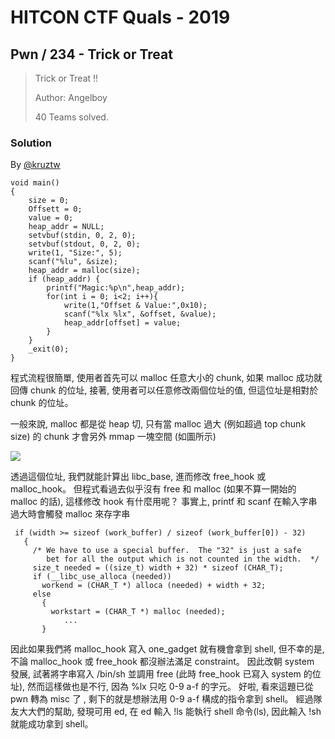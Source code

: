 # HITCON CTF Quals - 2019

## Pwn / 234 - Trick or Treat

> Trick or Treat !!
>
> Author: Angelboy
> 
> 40 Teams solved.

### Solution

By [@kruztw](https://github.com/dreamisadream)

```clike=
void main()
{
    size = 0;
    Offsett = 0;
    value = 0;
    heap_addr = NULL;
    setvbuf(stdin, 0, 2, 0);
    setvbuf(stdout, 0, 2, 0);
    write(1, "Size:", 5);
    scanf("%lu", &size);
    heap_addr = malloc(size);
    if (heap_addr) {
        printf("Magic:%p\n",heap_addr);
        for(int i = 0; i<2; i++){
            write(1,"Offset & Value:",0x10);
            scanf("%lx %lx", &offset, &value);
            heap_addr[offset] = value;
        }
    }
    _exit(0);
}
```

程式流程很簡單, 使用者首先可以 malloc 任意大小的 chunk, 如果 malloc 成功就回傳 chunk 的位址, 接著, 使用者可以任意修改兩個位址的值, 但這位址是相對於 chunk 的位址。

一般來說, malloc 都是從 heap 切, 只有當 malloc 過大 (例如超過 top chunk size) 的 chunk 才會另外 mmap 一塊空間 (如圖所示)

![](https://i.imgur.com/wjZAHUp.png)

透過這個位址, 我們就能計算出 libc_base, 進而修改 free_hook 或 malloc_hook。
但程式看過去似乎沒有 free 和 malloc (如果不算一開始的 malloc 的話), 這樣修改 hook 有什麼用呢？
事實上, printf 和 scanf 在輸入字串過大時會觸發 malloc 來存字串
```clike=
 if (width >= sizeof (work_buffer) / sizeof (work_buffer[0]) - 32)
   {
     /* We have to use a special buffer.  The "32" is just a safe
        bet for all the output which is not counted in the width.  */
     size_t needed = ((size_t) width + 32) * sizeof (CHAR_T);
     if (__libc_use_alloca (needed))
       workend = (CHAR_T *) alloca (needed) + width + 32;
     else
       {
         workstart = (CHAR_T *) malloc (needed);
            ...
       }
```

因此如果我們將 malloc_hook 寫入 one_gadget 就有機會拿到 shell, 但不幸的是, 不論 malloc_hook 或 free_hook 都沒辦法滿足 constraint。
因此改朝 system 發展, 試著將字串寫入 /bin/sh 並調用  free (此時 free_hook 已寫入 system 的位址), 然而這樣做也是不行, 因為 %lx 只吃 0-9 a-f 的字元。
好啦, 看來這題已從 pwn 轉為 misc 了 , 剩下的就是想辦法用 0-9 a-f 構成的指令拿到 shell。
經過隊友大大們的幫助, 發現可用 ed, 在 ed 輸入 !ls 能執行 shell 命令(ls), 因此輸入 !sh 就能成功拿到 shell。
